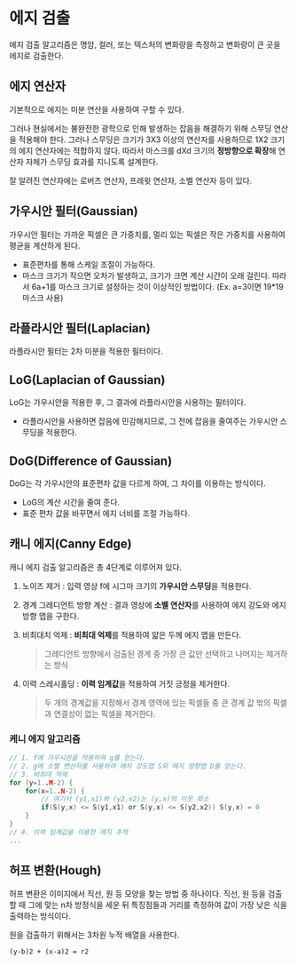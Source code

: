 # 에지 검출

에지 검출 알고리즘은 명암, 컬러, 또는 텍스처의 변화량을 측정하고 변화량이 큰 곳을 에지로 검출한다. 

## 에지 연산자

기본적으로 에지는 미분 연산을 사용하여 구할 수 있다. 

그러나 현실에서는 불완전한 광학으로 인해 발생하는 잡음을 해결하기 위해 스무딩 연산을 적용해야 한다. 그러나 스무딩은 크기가 3X3 이상의 연산자를 사용하므로 1X2 크기의 에지 연산자에는 적합하지 않다. 따라서 마스크를 dXd 크기의 **정방향으로 확장**해 연산자 자체가 스무딩 효과를 지니도록 설계한다. 

잘 알려진 연산자에는 로버츠 연산자, 프레윗 연산자, 소벨 연산자 등이 있다. 

## 가우시안 필터(Gaussian)

가우시안 필터는 가까운 픽셀은 큰 가중치를, 멀리 있는 픽셀은 작은 가중치를 사용하여 평균을 계산하게 된다. 

- 표준편차를 통해 스케일 조절이 가능하다. 
- 마스크 크기가 작으면 오차가 발생하고, 크기가 크면 계산 시간이 오래 걸린다. 따라서 6a+1를 마스크 크기로 설정하는 것이 이상적인 방법이다. (Ex. a=3이면 19*19 마스크 사용) 

## 라플라시안 필터(Laplacian)

라플라시안 필터는 2차 미분을 적용한 필터이다. 

## LoG(Laplacian of Gaussian)

LoG는 가우시안을 적용한 후, 그 결과에 라플라시안을 사용하는 필터이다. 

- 라플라시안을 사용하면 잡음에 민감해지므로, 그 전에 잡음을 줄여주는 가우시안 스무딩을 적용한다. 

## DoG(Difference of Gaussian)

DoG는 각 가우시안의 표준편차 값을 다르게 하여, 그 차이를 이용하는 방식이다. 

- LoG의 계산 시간을 줄여 준다.
- 표준 편차 값을 바꾸면서 에지 너비를 조절 가능하다. 

## 캐니 에지(Canny Edge)

캐니 에지 검출 알고리즘은 총 4단계로 이루어져 있다.

1. 노이즈 제거 : 입력 영상 f에 시그마 크기의 **가우시안 스무딩**을 적용한다. 

2. 경계 그레디언트 방향 계산 : 결과 영상에 **소벨 연산자**를 사용하여 에지 강도와 에지 방향 맵을 구한다. 

3. 비최대치 억제 : **비최대 억제**를 적용하여 얇은 두께 에지 맵을 만든다. 

   > 그레디언트 방향에서 검출된 경계 중 가장 큰 값만 선택하고 나머지는 제거하는 방식

4. 이력 스레시홀딩 : **이력 임계값**을 적용하여 거짓 긍정을 제거한다.

   > 두 개의 경계값을 지정해서 경계 영역에 있는 픽셀들 중 큰 경계 값 밖의 픽셀과 연결성이 없는 픽셀을 제거한다.  

### 케니 에지 알고리즘

```c
// 1. f에 가우시안을 적용하여 g를 얻는다.
// 2. g에 소벨 연산자를 사용하여 에지 강도맵 S와 에지 방향맵 D를 얻는다.
// 3. 비최대 억제
for (y=1..M-2) {
	for(x=1..N-2) {
		// 여기서 (y1,x1)와 (y2,x2)는 (y,x)의 이웃 화소
		if(S(y,x) <= S(y1,x1) or S(y,x) <= S(y2,x2)) S(y,x) = 0
	}
}
// 4. 이력 임계값을 이용한 에지 추적
...
```

## 허프 변환(Hough)

허프 변환은 이미지에서 직선, 원 등 모양을 찾는 방법 중 하나이다. 직선, 원 등을 검출할 때 그에 맞는 n차 방정식을 세운 뒤 특징점들과 거리를 측정하여 값이 가장 낮은 식을 출력하는 방식이다. 

원을 검출하기 위해서는 3차원 누적 배열을 사용한다. 

```
(y-b)2 + (x-a)2 = r2
```

 

